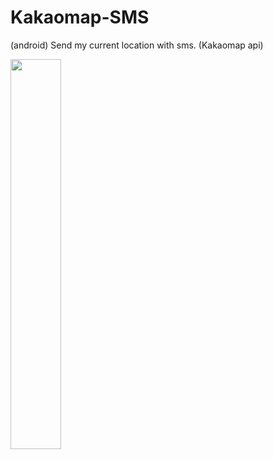 # Kakaomap-SMS
(android) Send my current location with sms. (Kakaomap api)

<img src="https://user-images.githubusercontent.com/37360089/79412418-68732580-7fe0-11ea-8844-1351b75ba911.png" width="40%"/>

